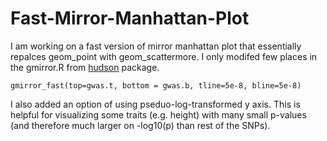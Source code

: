 # Fast-Mirror-Manhattan-Plot

I am working on a fast version of mirror manhattan plot that essentially repalces geom_point with geom_scattermore. I only modifed few places in the gmirror.R from [hudson](https://github.com/anastasia-lucas/hudson) package. 

 ```{r}
 gmirror_fast(top=gwas.t, bottom = gwas.b, tline=5e-8, bline=5e-8)
 ```

I also added an option of using pseduo-log-transformed y axis. This is helpful for visualizing some traits (e.g. height) with many small p-values (and therefore much larger on -log10(p) than rest of the SNPs). 
